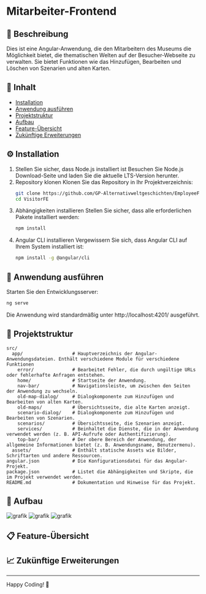 # Mitarbeiter-Frontend

## 📌 Beschreibung
Dies ist eine Angular-Anwendung, die den Mitarbeitern des Museums die Möglichkeit bietet, die thematischen Welten auf der Besucher-Webseite zu verwalten. Sie bietet Funktionen wie das Hinzufügen, Bearbeiten und Löschen von Szenarien und alten Karten.

## 📖 Inhalt
- [Installation](#%EF%B8%8F-installation)
- [Anwendung ausführen](#-anwendung-ausführen)
- [Projektstruktur](#-projektstruktur)
- [Aufbau](#-aufbau)
- [Feature-Übersicht](#-feature-übersicht)
- [Zukünftige Erweiterungen](#-zukünftige-erweiterungen)

## ⚙️ Installation
1. Stellen Sie sicher, dass Node.js installiert ist
   Besuchen Sie Node.js Download-Seite und laden Sie die aktuelle LTS-Version herunter.
2. Repository klonen
   Klonen Sie das Repository in Ihr Projektverzeichnis:
   ```sh
   git clone https://github.com/GP-Alternativweltgeschichten/EmployeeFE.git
   cd VisitorFE
   ```
3. Abhängigkeiten installieren
   Stellen Sie sicher, dass alle erforderlichen Pakete installiert werden:
   ```sh
   npm install
   ```
4. Angular CLI installieren
   Vergewissern Sie sich, dass Angular CLI auf Ihrem System installiert ist:
   ```sh
   npm install -g @angular/cli
   ```

## 🚀 Anwendung ausführen
Starten Sie den Entwicklungsserver:
```sh
ng serve
```
Die Anwendung wird standardmäßig unter http://localhost:4201/ ausgeführt.

## 📂 Projektstruktur
```
src/
  app/                  # Hauptverzeichnis der Angular-Anwendungsdateien. Enthält verschiedene Module für verschiedene Funktionen
    error/              # Bearbeitet Fehler, die durch ungültige URLs oder fehlerhafte Anfragen entstehen.
    home/               # Startseite der Anwendung.
    nav-bar/            # Navigationsleiste, um zwischen den Seiten der Anwendung zu wechseln.
    old-map-dialog/     # Dialogkomponente zum Hinzufügen und Bearbeiten von alten Karten.
    old-maps/           # Übersichtsseite, die alte Karten anzeigt.
    scenario-dialog/    # Dialogkomponente zum Hinzufügen und Bearbeiten von Szenarien.
    scenarios/          # Übersichtsseite, die Szenarien anzeigt.
    services/           # Beinhaltet die Dienste, die in der Anwendung verwendet werden (z. B. API-Aufrufe oder Authentifizierung).
    top-bar/            # Der obere Bereich der Anwendung, der allgemeine Informationen bietet (z. B. Anwendungsname, Benutzermenu).
  assets/               # Enthält statische Assets wie Bilder, Schriftarten und andere Ressourcen.
angular.json            # Die Konfigurationsdatei für das Angular-Projekt.
package.json            # Listet die Abhängigkeiten und Skripte, die im Projekt verwendet werden.
README.md               # Dokumentation und Hinweise für das Projekt.
```

## 🧩 Aufbau
![grafik](https://github.com/user-attachments/assets/74bcccbe-f1f0-4cec-ab78-d15575ec25a0)
![grafik](https://github.com/user-attachments/assets/992214bf-3915-4cd6-892b-c6e0d8d62ae3)
![grafik](https://github.com/user-attachments/assets/945d7cc5-4f1e-434c-9549-a355cfd602c9)

## 📋 Feature-Übersicht

## 📈 Zukünftige Erweiterungen

---

Happy Coding! 🚀

